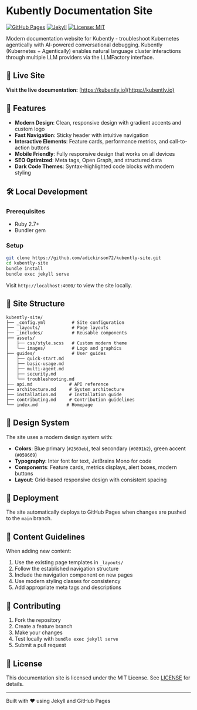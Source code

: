 # Kubently Documentation Site

[![GitHub Pages](https://img.shields.io/badge/GitHub%20Pages-Live-brightgreen)](https://kubently.io)
[![Jekyll](https://img.shields.io/badge/Jekyll-4.3-red)](https://jekyllrb.com/)
[![License: MIT](https://img.shields.io/badge/License-MIT-blue.svg)](LICENSE)

Modern documentation website for Kubently - troubleshoot Kubernetes agentically with AI-powered conversational debugging. Kubently (Kubernetes + Agentically) enables natural language cluster interactions through multiple LLM providers via the LLMFactory interface.

## 🌟 Live Site

**Visit the live documentation:** [https://kubently.io](https://kubently.io)

## 🎨 Features

- **Modern Design**: Clean, responsive design with gradient accents and custom logo
- **Fast Navigation**: Sticky header with intuitive navigation
- **Interactive Elements**: Feature cards, performance metrics, and call-to-action buttons  
- **Mobile Friendly**: Fully responsive design that works on all devices
- **SEO Optimized**: Meta tags, Open Graph, and structured data
- **Dark Code Themes**: Syntax-highlighted code blocks with modern styling

## 🛠️ Local Development

### Prerequisites
- Ruby 2.7+
- Bundler gem

### Setup
```bash
git clone https://github.com/adickinson72/kubently-site.git
cd kubently-site
bundle install
bundle exec jekyll serve
```

Visit `http://localhost:4000/` to view the site locally.

## 📁 Site Structure

```
kubently-site/
├── _config.yml          # Site configuration
├── _layouts/            # Page layouts
├── _includes/           # Reusable components
├── assets/
│   ├── css/style.scss   # Custom modern theme
│   └── images/          # Logo and graphics
├── guides/              # User guides
│   ├── quick-start.md
│   ├── basic-usage.md
│   ├── multi-agent.md
│   ├── security.md
│   └── troubleshooting.md
├── api.md              # API reference
├── architecture.md     # System architecture
├── installation.md     # Installation guide
├── contributing.md     # Contribution guidelines
└── index.md           # Homepage
```

## 🎨 Design System

The site uses a modern design system with:

- **Colors**: Blue primary (`#2563eb`), teal secondary (`#0891b2`), green accent (`#059669`)
- **Typography**: Inter font for text, JetBrains Mono for code
- **Components**: Feature cards, metrics displays, alert boxes, modern buttons
- **Layout**: Grid-based responsive design with consistent spacing

## 🚀 Deployment

The site automatically deploys to GitHub Pages when changes are pushed to the `main` branch.

## 📄 Content Guidelines

When adding new content:

1. Use the existing page templates in `_layouts/`
2. Follow the established navigation structure
3. Include the navigation component on new pages
4. Use modern styling classes for consistency
5. Add appropriate meta tags and descriptions

## 🤝 Contributing

1. Fork the repository
2. Create a feature branch
3. Make your changes
4. Test locally with `bundle exec jekyll serve`
5. Submit a pull request

## 📝 License

This documentation site is licensed under the MIT License. See [LICENSE](LICENSE) for details.

---

Built with ❤️ using Jekyll and GitHub Pages
